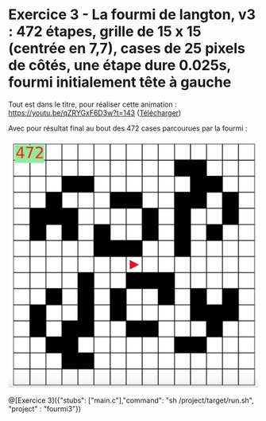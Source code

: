 # Exercice 3 - La fourmi de langton, v3 : 472 étapes, grille de 15 x 15 (centrée en 7,7), cases de 25 pixels de côtés, une étape dure 0.025s, fourmi initialement tête à gauche

Tout est dans le titre, pour réaliser cette animation : https://youtu.be/qZRYGxF6D3w?t=143 ([Télécharger](https://github.com/pworontzoff/playground-AnimPaper-Ant/blob/master/markdowns/videos/animEx3.mp4?raw=true))

Avec pour résultat final au bout des 472 cases parcourues par la fourmi :

![fourmi3](img/ex3.png)

@[Exercice 3]({"stubs": ["main.c"],"command": "sh /project/target/run.sh", "project" : "fourmi3"})
